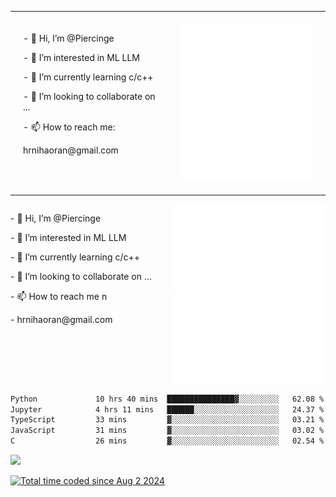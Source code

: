 <table style="width: 100%; border: none;">
  <tr>
    <td style="padding: 20px; vertical-align: top; width: 50%;">
      <p>- 👋 Hi, I’m @Piercinge</p>
      <p>- 👀 I’m interested in ML LLM</p>
      <p>- 🌱 I’m currently learning c/c++</p>
      <p>- 💞️ I’m looking to collaborate on ...</p>
      <p>- 📫 How to reach me:</p>
      <p>hrnihaoran@gmail.com</p>
    </td>
    <td style="padding: 20px; vertical-align: top; width: 50%;">
      <img src="https://raw.githubusercontent.com/Piercinge/github-stats/master/generated/overview.svg#gh-dark-mode-only" class="dark-mode-only" alt="GitHub Stats Dark Mode">
      <img src="https://raw.githubusercontent.com/Piercinge/github-stats/master/generated/overview.svg#gh-light-mode-only" class="light-mode-only" alt="GitHub Stats Light Mode">
    </td>
  </tr>
</table>

<div style="display: flex; gap: 20px;">
  <div style="flex: 1;">
    <p>- 👋 Hi, I’m @Piercinge</p>
    <p>- 👀 I’m interested in ML LLM</p>
    <p>- 🌱 I’m currently learning c/c++</p>
    <p>- 💞️ I’m looking to collaborate on ...</p>
    <p>- 📫 How to reach me n</p>
    <p>- hrnihaoran@gmail.com</p>
  </div>
  <div style="flex: 1;">
      <img src="https://raw.githubusercontent.com/Piercinge/github-stats/master/generated/overview.svg#gh-dark-mode-only" class="dark-mode-only" alt="GitHub Stats Dark Mode">
    <img src="https://raw.githubusercontent.com/Piercinge/github-stats/master/generated/overview.svg#gh-light-mode-only" class="light-mode-only" alt="GitHub Stats Light Mode">    
  </div>
</div>

<!--START_SECTION:waka-->

```txt
Python             10 hrs 40 mins  ███████████████▓░░░░░░░░░   62.08 %
Jupyter            4 hrs 11 mins   ██████░░░░░░░░░░░░░░░░░░░   24.37 %
TypeScript         33 mins         ▓░░░░░░░░░░░░░░░░░░░░░░░░   03.21 %
JavaScript         31 mins         ▓░░░░░░░░░░░░░░░░░░░░░░░░   03.02 %
C                  26 mins         ▓░░░░░░░░░░░░░░░░░░░░░░░░   02.54 %
```

<!--END_SECTION:waka-->

<a href="https://wakatime.com"><img src="https://wakatime.com/share/@haoran_ni/48d32ab7-16dd-4d92-9eeb-ae9d66413442.png" /></a>

<a href="https://wakatime.com/@2e7a1580-9a6c-4340-8b70-5b56364a5d8c"><img src="https://wakatime.com/badge/user/2e7a1580-9a6c-4340-8b70-5b56364a5d8c.svg" alt="Total time coded since Aug 2 2024" /></a>
